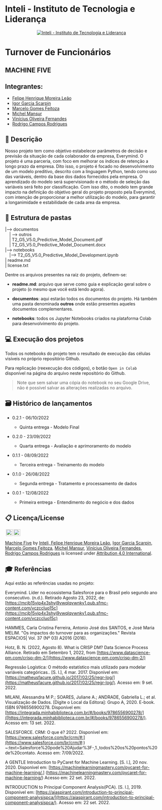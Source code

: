 # Inteli - Instituto de Tecnologia e Liderança 

<p align="center">
<a href= "https://www.inteli.edu.br/"><img src="https://www.inteli.edu.br/wp-content/uploads/2021/08/20172028/marca_1-2.png" alt="Inteli - Instituto de Tecnologia e Liderança" border="0"></a>
</p>

# Turnover de Funcionários

## MACHINE FIVE

## Integrantes: 
- <a href="https://www.linkedin.com/in/felipe-le%C3%A3o-9a8a601a6/">Felipe Henrique Moreira Leão</a> 
- <a href="https://www.linkedin.com/in/igor-garcia-126a1823b/">Igor Garcia Scarpin</a>
- <a href="https://www.linkedin.com/in/marcelofeitoza7/">Marcelo Gomes Feitoza</a>
- <a href="https://www.linkedin.com/in/michel-mansur-26006a219/">Michel Mansur</a> 
- <a href="https://www.linkedin.com/in/vinicius-oliveira-fernandes-627b68168/">Vinícius Oliveira Fernandes</a>
- <a href="https://www.linkedin.com/in/rodrigo-campos-8b70191ab/">Rodrigo Campos Rodrigues</a> 

## 📝 Descrição

Nosso projeto tem como objetivo estabelecer parâmetros de decisão e previsão da situação de cada colaborador da empresa, Everymind. O projeto é uma parceria, com foco em melhorar os índices de retenção a longo prazo da empresa. Dito isso, o projeto é focado no desenvolvimento de um modelo preditivo, descrito com a linguagem Python, tendo como uso das variáveis, dentro da base dos dados fornecidos pela empresa. O aprendizado do modelo será supervisionado e o método de seleção das variáveis será feito por classificação. Com isso dito, o modelo tem grande impacto na definição do objetivo geral do projeto proposto pela Everymind, com intenção de proporcionar a melhor utilização do modelo, para garantir a longanimidade e estabilidade de cada area da empresa.

## 📁 Estrutura de pastas

|--> documentos<br>
  &emsp;| --> outros <br>
  &emsp;| T2_G5_V5.0_Predictive_Model_Document.pdf<br>
  &emsp;| T2_G5_V5.0_Predictive_Model_Document.docx<br>
|--> notebooks<br>
  &emsp;|--> T2_G5_V5.0_Predictive_Model_Development.ipynb<br>
| readme.md<br>
| license.txt

Dentre os arquivos presentes na raiz do projeto, definem-se:

- <b>readme.md</b>: arquivo que serve como guia e explicação geral sobre o projeto (o mesmo que você está lendo agora).

- <b>documentos</b>: aqui estarão todos os documentos do projeto. Há também uma pasta denominada <b>outros</b> onde estão presentes aqueles documentos complementares.

- <b>notebooks</b>: todos os Jupyter Notebooks criados na plataforma Colab para desenvolvimento do projeto.

## 💻 Execução dos projetos

Todos os notebooks do projeto tem o resultado de execução das células visíveis no próprio repositório Github.

Para replicação (reexecução dos códigos), o botão `Open in Colab` disponível na página do arquivo neste repositório do Github.
> Note que sem salvar uma cópia do notebook no seu Google Drive, não é possível salvar as alterações realizadas no arquivo.
## 🗃 Histórico de lançamentos


* 0.2.1 - 06/10/2022
  * Quinta entrega - Modelo Final

* 0.2.0 - 23/09/2022
  * Quarta entrega - Avaliação e aprimoramento do modelo

* 0.1.1 - 08/09/2022
  * Terceira entrega - Treinamento do modelo

* 0.1.0 - 26/08/2022
   * Segunda entrega - Tratamento e processamento de dados

* 0.0.1 - 12/08/2022
  * Primeira entrega - Entendimento do negócio e dos dados

## 📋 Licença/License

<img style="height:22px!important;margin-left:3px;vertical-align:text-bottom;" src="https://mirrors.creativecommons.org/presskit/icons/cc.svg?ref=chooser-v1"><img style="height:22px!important;margin-left:3px;vertical-align:text-bottom;" src="https://mirrors.creativecommons.org/presskit/icons/by.svg?ref=chooser-v1"><p xmlns:cc="http://creativecommons.org/ns#" xmlns:dct="http://purl.org/dc/terms/"><a property="dct:title" rel="cc:attributionURL" href="https://github.com/2022M3T2-Inteli/MACHINE-FIVE"> Machine Five</a> by <a rel="cc:attributionURL dct:creator" property="cc:attributionName" href="https://github.com/InteliProjects/.github/blob/main/profile/README.md">Inteli, <a href="https://www.linkedin.com/in/felipe-le%C3%A3o-9a8a601a6/">Felipe Henrique Moreira Leão</a>, <a href="https://www.linkedin.com/in/igor-garcia-126a1823b/">Igor Garcia Scarpin</a>, <a href="https://www.linkedin.com/in/marcelofeitoza7/">Marcelo Gomes Feitoza</a>, <a href="https://www.linkedin.com/in/michel-mansur-26006a219/">Michel Mansur</a>, <a href="https://www.linkedin.com/in/vinicius-oliveira-fernandes-627b68168/">Vinícius Oliveira Fernandes</a>, <a href="https://www.linkedin.com/in/rodrigo-campos-8b70191ab/">Rodrigo Campos Rodrigues</a> is licensed under <a href="http://creativecommons.org/licenses/by/4.0/?ref=chooser-v1" target="_blank" rel="license noopener noreferrer" style="display:inline-block;">Attribution 4.0 International</a>.</p>
## 🎓 Referências

Aqui estão as referências usadas no projeto:

Everymind. Líder no ecossistema Salesforce para o Brasil pelo segundo ano consecutivo. (n.d.). Retirado Agosto 23, 2022, de: [https://mcjb15vjp4x3shyj9vwqlqvwnky1.pub.sfmc-content.com/vczccluo15c](https://mcjb15vjp4x3shyj9vwqlqvwnky1.pub.sfmc-content.com/vczccluo15c)

HAMMES, Carla Cristina Ferreira, Antonio José dos SANTOS, e José Maria MELIM. "Os impactos do turnover para as organizações." Revista ESPACIOS| Vol. 37 (Nº 03) A2016 (2016).

Hotz, B. N. (2022, Agosto 8). What is CRISP DM? Data Science Process Alliance. Retirado em Setembro 1, 2022, from [https://www.datascience-pm.com/crisp-dm-2/](https://www.datascience-pm.com/crisp-dm-2/)

 Regressão Logística: O método estatístico mais utilizado para modelar variáveis categóricas.. [S. l.], 4 mar. 2017. Disponível em: [https://matheusfacure.github.io/2017/02/25/regr-log/](https://matheusfacure.github.io/2017/02/25/regr-log/). Acesso em: 9 set. 2022.

MILANI, Alessandra M P.; SOARES, Juliane A.; ANDRADE, Gabriella L.; et al. Visualização de Dados. [Digite o Local da Editora]: Grupo A, 2020. E-book. ISBN 9786556900278. Disponível em: [https://integrada.minhabiblioteca.com.br/#/books/9786556900278/]([https://integrada.minhabiblioteca.com.br/#/books/9786556900278/). Acesso em: 13 set. 2022.

SALESFORCE. CRM: O que é? 2022. Disponível em: [https://www.salesforce.com/br/crm/#:](https://www.salesforce.com/br/crm/#:)
~:text=Salesforce%20pode%20Ajudar%3F-,1.,todos%20os%20pontos%20de%20contato.
Acesso em: 7/09/2022.

A GENTLE Introduction to PyCaret for Machine Learning. [S. l.], 20 nov. 2020. Disponível em: [https://machinelearningmastery.com/pycaret-for-machine-learning/.] (https://machinelearningmastery.com/pycaret-for-machine-learning/) Acesso em: 22 set. 2022.

INTRODUCTION to Principal Component Analysis(PCA). [S. l.], 2019. Disponível em: [https://aiaspirant.com/introduction-to-principal-component-analysispca/](https://aiaspirant.com/introduction-to-principal-component-analysispca/). Acesso em: 22 set. 2022. 
